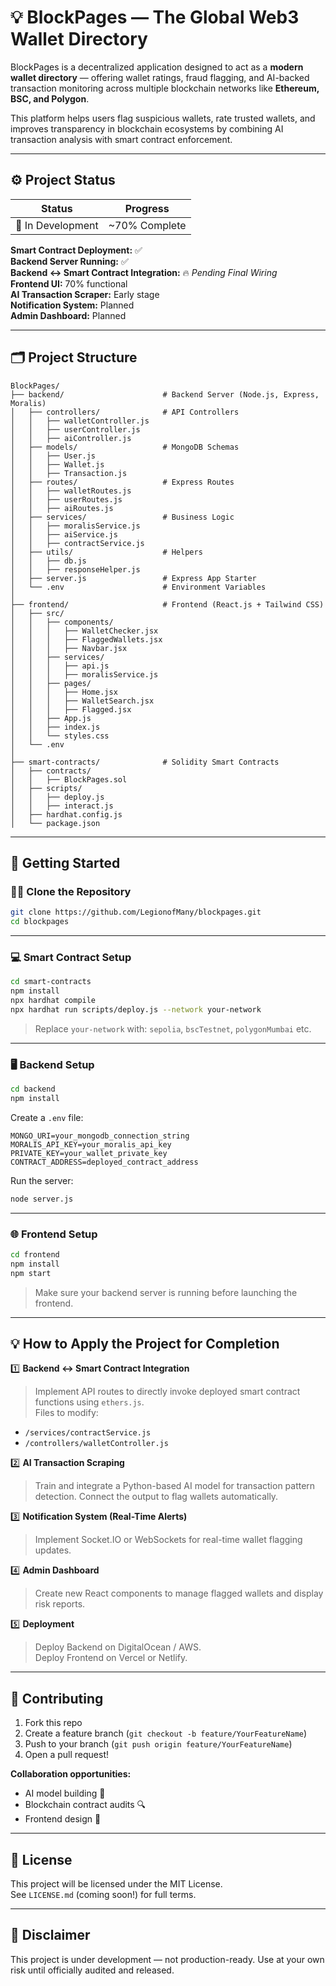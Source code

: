 
# 💡 BlockPages — The Global Web3 Wallet Directory

BlockPages is a decentralized application designed to act as a **modern wallet directory** — offering wallet ratings, fraud flagging, and AI-backed transaction monitoring across multiple blockchain networks like **Ethereum, BSC, and Polygon**.

This platform helps users flag suspicious wallets, rate trusted wallets, and improves transparency in blockchain ecosystems by combining AI transaction analysis with smart contract enforcement.

---

## ⚙️ **Project Status**

| Status           | Progress  |
|------------------|-----------|
| 🚧 In Development | ~70% Complete |

**Smart Contract Deployment:** ✅  
**Backend Server Running:** ✅  
**Backend ↔ Smart Contract Integration:** 🔥 *Pending Final Wiring*  
**Frontend UI:** 70% functional  
**AI Transaction Scraper:** Early stage  
**Notification System:** Planned  
**Admin Dashboard:** Planned  

---

## 🗂 **Project Structure**

```plaintext
BlockPages/
├── backend/                      # Backend Server (Node.js, Express, Moralis)
│   ├── controllers/              # API Controllers
│   │   ├── walletController.js
│   │   ├── userController.js
│   │   ├── aiController.js
│   ├── models/                   # MongoDB Schemas
│   │   ├── User.js
│   │   ├── Wallet.js
│   │   ├── Transaction.js
│   ├── routes/                   # Express Routes
│   │   ├── walletRoutes.js
│   │   ├── userRoutes.js
│   │   ├── aiRoutes.js
│   ├── services/                 # Business Logic
│   │   ├── moralisService.js
│   │   ├── aiService.js
│   │   ├── contractService.js
│   ├── utils/                    # Helpers
│   │   ├── db.js
│   │   ├── responseHelper.js
│   ├── server.js                 # Express App Starter
│   └── .env                      # Environment Variables
│
├── frontend/                     # Frontend (React.js + Tailwind CSS)
│   ├── src/
│   │   ├── components/
│   │   │   ├── WalletChecker.jsx
│   │   │   ├── FlaggedWallets.jsx
│   │   │   ├── Navbar.jsx
│   │   ├── services/
│   │   │   ├── api.js
│   │   │   ├── moralisService.js
│   │   ├── pages/
│   │   │   ├── Home.jsx
│   │   │   ├── WalletSearch.jsx
│   │   │   ├── Flagged.jsx
│   │   ├── App.js
│   │   ├── index.js
│   │   └── styles.css
│   └── .env
│
├── smart-contracts/              # Solidity Smart Contracts
│   ├── contracts/
│   │   ├── BlockPages.sol
│   ├── scripts/
│   │   ├── deploy.js
│   │   ├── interact.js
│   ├── hardhat.config.js
│   └── package.json
```

---

## 🚀 **Getting Started**

### 🧑‍💻 Clone the Repository

```bash
git clone https://github.com/LegionofMany/blockpages.git
cd blockpages
```

---

### 💻 Smart Contract Setup

```bash
cd smart-contracts
npm install
npx hardhat compile
npx hardhat run scripts/deploy.js --network your-network
```

> Replace `your-network` with: `sepolia`, `bscTestnet`, `polygonMumbai` etc.

---

### 🖥️ Backend Setup

```bash
cd backend
npm install
```

Create a `.env` file:

```env
MONGO_URI=your_mongodb_connection_string
MORALIS_API_KEY=your_moralis_api_key
PRIVATE_KEY=your_wallet_private_key
CONTRACT_ADDRESS=deployed_contract_address
```

Run the server:

```bash
node server.js
```

---

### 🌐 Frontend Setup

```bash
cd frontend
npm install
npm start
```

> Make sure your backend server is running before launching the frontend.

---

## 💡 **How to Apply the Project for Completion**

1️⃣ **Backend ↔ Smart Contract Integration**  
> Implement API routes to directly invoke deployed smart contract functions using `ethers.js`.  
Files to modify:  
- `/services/contractService.js`  
- `/controllers/walletController.js`  

2️⃣ **AI Transaction Scraping**  
> Train and integrate a Python-based AI model for transaction pattern detection. Connect the output to flag wallets automatically.

3️⃣ **Notification System (Real-Time Alerts)**  
> Implement Socket.IO or WebSockets for real-time wallet flagging updates.

4️⃣ **Admin Dashboard**  
> Create new React components to manage flagged wallets and display risk reports.

5️⃣ **Deployment**  
> Deploy Backend on DigitalOcean / AWS.  
> Deploy Frontend on Vercel or Netlify.

---

## 🤝 **Contributing**

1. Fork this repo  
2. Create a feature branch (`git checkout -b feature/YourFeatureName`)  
3. Push to your branch (`git push origin feature/YourFeatureName`)  
4. Open a pull request!  

**Collaboration opportunities:**  
- AI model building 🧠  
- Blockchain contract audits 🔍  
- Frontend design 🎨  

---

## 📜 License  

This project will be licensed under the MIT License.  
See `LICENSE.md` (coming soon!) for full terms.

---

## 📣 **Disclaimer**

This project is under development — not production-ready. Use at your own risk until officially audited and released.
